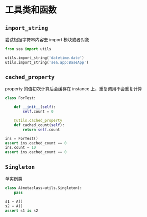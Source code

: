 # 工具类和函数

## `import_string`

尝试根据字符串内容去 import 模块或者对象

```python
from sea import utils

utils.import_string('datetime.date')
utils.import_string('sea.app:BaseApp')
```

## `cached_property`

property 的值初次计算后会缓存在 instance 上，重复调用不会重复计算

```python
class ForTest:

    def __init__(self):
        self.count = 0

    @utils.cached_property
    def cached_count(self):
        return self.count

ins = ForTest()
assert ins.cached_count == 0
ins.count = 10
assert ins.cached_count == 0
```

## `Singleton`

单实例类

```python
class A(metaclass=utils.Singleton):
    pass

s1 = A()
s2 = A()
assert s1 is s2
```
